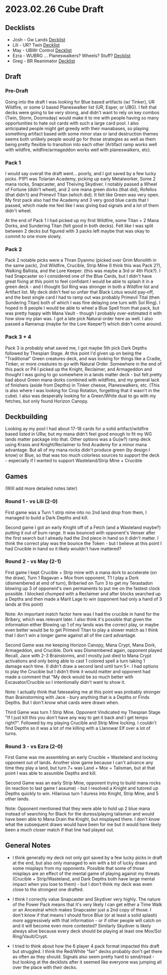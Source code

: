 # 2023.02.26 Cube Draft

## Decklists

* Josh - Gw Lands [Decklist](https://www.moxfield.com/decks/bGJUh0rR80G8HBErcY6hEw)
* Lili - UR? Twin [Decklist](https://www.moxfield.com/decks/3MJse4tnh0uuoBwyENrCEQ)
* May - UBWr Control [Decklist](https://www.moxfield.com/decks/M7C0QAwiS0Caxdm9vKEIHw)
* Ezra - WUBRG ... Planeswalkers? Wheels? Stuff? [Decklist](https://www.moxfield.com/decks/fIOjSUy_SE6EvKxQgoOFEQ)
* Greg - BR Reanimator [Decklist](https://www.moxfield.com/decks/gLXLuGtLvkOaah4GW0mCMw)

## Draft

### Pre-Draft

Going into the draft I was looking for Blue based artifacts (w/ Tinker), UR Wildfire, or some U based Planeswalker list (UR, Esper, or UBG). I felt that decks were going to be very strong, and didn't want to rely on key combos (Twin, Storm, Doomsday) would make it to me with people having so many opportunities to hate out cards with such a large card pool. I also anticipated people might get greedy with their manabases, so playing something artifact based with some minor stax or land destruction themes seems both unlikely people would go for those strategies as well as them being pretty flexible to transition into each other (Artifact ramp works well with wildfire, wildfire/armageddon works well with planeswalkers, etc).

### Pack 1

I would say overall the draft went... poorly, and I got saved by a few lucky picks. P1P1 was Tolarian Academy, picking up early Metalworker, Some 2 mana rocks, Snapcaster, and Theiving Skydiver. I notably passed a Wheel of Fortune (didn't wheel), and 2 one mana green dorks (that did), Rofellos (that didn't) and Primevil Titan (which did). It felt like Green was very open. My first pack also had the Academy and 3 very good blue cards that I passed, which made me feel like I was giving bad signals and a lot of them didn't wheel.

At the end of Pack 1 I had picked up my first Wildfire, some Titan + 2 Mana Dorks, and Sundering Titan (felt good in both decks). Felt like I was split between 2 decks but figured with 3 packs left maybe that was okay to commit to one more slowly.

### Pack 2

Pack 2 notable picks were a Thran Dyanmo (picked over Grim Monolith in the same pack), 2nd Wildfire, Crucible, Strip Mine (I think this was Pack 2?), Walking Ballista, and the Lore Keeper. (this was maybe a 3rd or 4th Pick?). I had Snapcaster so I considered one of the Blue Cards, but I didn't have great fixing at this point to feel confidant I would be able to splash it in a green deck - and I thought Sol Ring was stronger in both a Wildfire list and Artifact list. My deck didn't feel so unfair that Black Lotus would pay-off, and the best single card I had to ramp out was probably Primevil Tital (then Sundering Titan) both of which I was fine delaying one turn with Sol Ring). I hoped in 6 people I would be able to wheel a Blue Spell from that pack, but was pretty happy with Mana Vault - though I probably over-estimated it with how slow my plan was. I got a late pick Natural order here as well. I also passed a Ramanup (maybe for the Lore Keeper?) which didn't come around.

### Pack 3 + 4

Pack 3 is probably what saved me, I got maybe 5th pick Dark Depths followed by Thespian Stage. At this point I'd given up on being the "Traditional" Green creatures deck, and was looking for things like a Cradle, Tinker, or more creatures to go with Natural Order. Somewhere in the end of this pack or P4 I picked up the Knight, Reclaimer, and Armageddon and thought I was going to go somewhere in a lands matter deck - but felt pretty bad about Green mana dorks combined with wildfires, and my general lack of finishers (aside from Depths) in Tinker cheese, Planeswalkers, etc. (This is also where I was looking for Crop Rotation, forgetting that it wasn't in the cube). I also was desperatly looking for a Green/White dual to go with my fetches, but only found Horizon Canopy.

## Deckbuilding

Looking ay my pool I had about 17-18 cards for a solid artifact/wildfire based listed in URw, but my mana didn't feel good enough to fit my WG lands matter package into that. Other options was a Gu(w?) ramp deck using Krasis and Knight/Reclaimer to find Academy for a minor mana advantage. But all of my mana rocks didn't produce green (by design I know) or Blue, so that was too much colorless sources to support the deck - especially if I wanted to support Wasteland/Strip Mine + Crucible

## Games

(Will add more detailed notes later)

### Round 1 - vs Lili (2-0)

First game was a Turn 1 strip mine into no 2nd land drop from them, I managed to build a Dark Depths and kill.

Second game I got an early Knight off of a Fetch (and a Wasteland maybe?) putting it out of burn range. It was bounced with opponent's Venser after the first search but I already had the 2nd piece in hand so it didn't matter. I think the correct play was the bounce the Token - but I believe at this point I had Crucible in hand so it likely wouldn't have mattered?

### Round 2 - vs May (2-1)

First game I kept Crucible + Strip mine with a mana dork to accelerate (on the draw), Turn 1 Ragavan + Mox from opponent, T1 I play a Dork (dismembered at end of turn), Briberied on Turn 3 to get my Terastadon blowing up 3 of opponent's own permanents to put me on the fastest clock possible. I blocked chumped with a Reclaimer and after blocks searched up a Depths and then made a Marit Lage to win (opponent had only a hand of 3 lands at this point)

Note: An important match factor here was I had the crucible in hand for the Bribery, which was relevant later. I also think it's possible that given the information either Blowing up 1 of my lands was the correct play, or maybe even better would be to get Primevil Titan to play a slower match as I think that I don't win a longer game against all of the card advantage.

Second Game was me keeping Horizon Canopy, Mana Crypt, Mana Dork, Armageddon, and Crucible. Dork was Dismembered again, opponent played Recall, Jace with 2-3 Brainstorms, and I mostly just died to Mana Crypt activations and only being able to cast 1 colored spell a turn taking 1 damage each time. (I didn't draw a second land until turn 5+. I had options to play the Crucible but I didn't think it would matter and opponent had made a comment that "My deck would be so much better with Excavator/Crucible so I intentionally didn't want to show it.

Note: I actually think that fatesealing me at this point was probably stronger than Brainstorming with Jace - bury anything that is a Depths or Finds Depths. But I don't know what cards were drawn when.

Third Game was turn 1 Strip Mine. Opponent Vindicated my Thespian Stage "If I just kill this you don't have any way to get it back and I get tempo right?". Followed by my playing Crucible and Strip Mine locking. I couldn't find Depths so it was a lot of me killing with a Llanowar Elf over a lot of turns.

### Round 3 - vs Ezra (2-0)

First Game was me assembling an early Crucible + Wasteland and locking opponent out of lands. Another slow game because I can't advance any time they play a land, but turn 7+ was Land + Mox + Talisman, but at that point I was able to assumble Depths and kill.

Second Game was an early Strip Mine, opponent trying to build mana rocks (in reaction to last game I assume) - but I resolved a Knight and tutored up Depths quickly to win. Hilarious turn 1 duress into Knight, Strip Mine, and 5 other lands.

Note: Opponent mentioned that they were able to hold up 2 blue mana instead of searching for Black for the duress/playing talisman and would have been able to Mana Drain the Knight, but misplayed there. I don't know what the subsequent draws would have been for me but it would have likely been a much closer match if that line had played out.

## General Notes

* I think generally my deck not only got saved by a few lucky picks in draft at the end, but also only managed to win with a bit of lucky draws and some misplays from my opponents. Possible that some of those misplays are an effect of the mental game of playing against my threats (Crucible + Strip/Wasteland, and Dark Depths both have large mental impact when you lose to them) - but I don't think my deck was even close to the strongest one drafted.

* I think I correctly value Snapcaster and Skydiver very highly. The nature of the Power Pack means that it's very likely I can get either a Time Walk or an Ancestral which makes Snapcaster just a 2nd copy of those. I don't know if that means I should force Blue (or at least a solid splash) _more_ aggressively with that information - or if other people will catch on and it will become even more contested? Similarly Skydiver is likely always alive because every deck should be playing at least one Mox/Sol Ring/Vault/Crypt.

* I tried to think about how the 6 player 4 pack format impacted this draft but struggled. I think the Red/White "fair" decks probably don't get there as often as they should. Signals also seem pretty hard to send/read - but looking at the decklists after it seemed like everyone was jumping all over the place with their decks.

